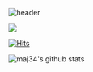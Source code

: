 ![header](https://capsule-render.vercel.app/api?type=slice&color=FD866E&height=300&section=header&text=WELCOME&fontColor=ffffff&fontSize=80&rotate=20&animation=fadeIn&reversal=false&fontAlign=70&fontAlignY=25&desc=%20This%20is%20MinJeong-Ma's%20Github&descSize=25&FontSize=50&descAlign=73&descAlignY=40)

 <a href="https://www.instagram.com/my_sticalnd_34" target="_blank"><img src="https://img.shields.io/badge/Instagram-dd2a7b?style=flat-square&logo=Instagram&logoColor=white"/></a>

[![Hits](https://hits.seeyoufarm.com/api/count/incr/badge.svg?url=https://github.com/maj34%2Fhit-counter)](https://hits.seeyoufarm.com)                    

![maj34's github stats](https://github-readme-stats.vercel.app/api?username=maj34&show_icons=true)



<!--
**maj34/maj34** is a ✨ _special_ ✨ repository because its `README.md` (this file) appears on your GitHub profile.

Here are some ideas to get you started:

- 🔭 I’m currently working on ...
- 🌱 I’m currently learning ...
- 👯 I’m looking to collaborate on ...
- 🤔 I’m looking for help with ...
- 💬 Ask me about ...
- 📫 How to reach me: ...
- 😄 Pronouns: ...
- ⚡ Fun fact: ...
-->
